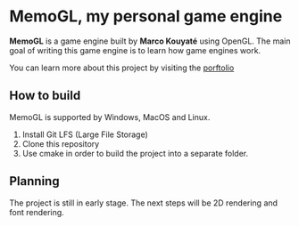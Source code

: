# MemoGL, my personal game engine

**MemoGL** is a game engine built by __Marco Kouyaté__ using OpenGL. The main goal of writing this game engine is to learn how game engines work.

You can learn more about this project by visiting the [porftolio](https://marcokouyate.notion.site/MemoGL-A-custom-game-engine-cdced221149140e487a223c3dd8dad29?pvs=4)

## How to build
MemoGL is supported by Windows, MacOS and Linux. 
1. Install Git LFS (Large File Storage)
2. Clone this repository
3. Use cmake in order to build the project into a separate folder. 

## Planning
The project is still in early stage. The next steps will be 2D rendering and font rendering. 
